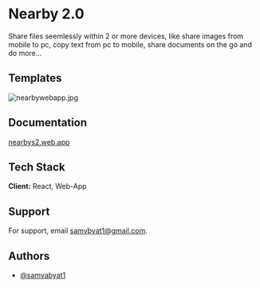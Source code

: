 
# Nearby 2.0

Share files seemlessly within 2 or more devices, like share images from mobile to pc, copy text from pc to mobile, share documents on the go and do more...


## Templates

![nearbywebapp.jpg](https://i.postimg.cc/4sZJT93J/nearbywebapp.jpg)


## Documentation

[nearbys2.web.app](https://nearbys2.web.app/)


## Tech Stack

**Client:** React, Web-App


## Support

For support, email samvbyat1@gmail.com.


## Authors

- [@samvabyat1](https://github.com/samvabyat1)

